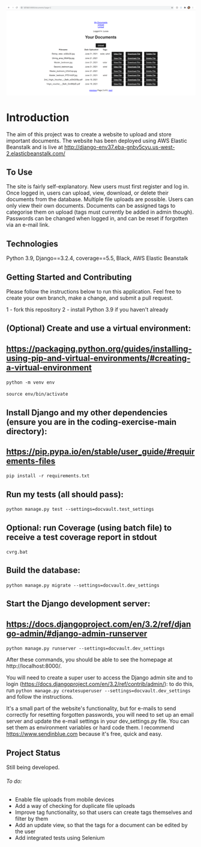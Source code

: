 ![](docvaultcover.png)
# Introduction


The aim of this project was to create a website to upload and store important documents. The website has been deployed using AWS Elastic Beanstalk and is live at http://django-env37.eba-gnbv5cyu.us-west-2.elasticbeanstalk.com/ 

## To Use

The site is fairly self-explanatory. New users must first register and log in. Once logged in, users can upload, view, download, or delete their documents from the database. Multiple file uploads are possible. Users can only view their own documents. Documents can be assigned tags to categorise them on upload (tags must currently be added in admin though). Passwords can be changed when logged in, and can be reset if forgotten via an e-mail link. 

## Technologies

Python 3.9, Django==3.2.4, coverage==5.5, Black, AWS Elastic Beanstalk

## Getting Started and Contributing

Please follow the instructions below to run this application. Feel free to create your own branch, make a change, and submit a pull request. 

1 - fork this repository
2 - install Python 3.9 if you haven't already

## (Optional) Create and use a virtual environment:
## https://packaging.python.org/guides/installing-using-pip-and-virtual-environments/#creating-a-virtual-environment
```python -m venv env```

```source env/bin/activate```

## Install Django and my other dependencies (ensure you are in the coding-exercise-main directory):
## https://pip.pypa.io/en/stable/user_guide/#requirements-files
```pip install -r requirements.txt```

## Run my tests (all should pass):
```python manage.py test --settings=docvault.test_settings```

## Optional: run Coverage (using batch file) to receive a test coverage report in stdout
```cvrg.bat```

## Build the database:
```python manage.py migrate --settings=docvault.dev_settings```

## Start the Django development server:
## https://docs.djangoproject.com/en/3.2/ref/django-admin/#django-admin-runserver
```python manage.py runserver --settings=docvault.dev_settings```


After these commands, you should be able to see the homepage at http://localhost:8000/.

You will need to create a super user to access the Django admin site and to 
login (https://docs.djangoproject.com/en/3.2/ref/contrib/admin/): to do this, 
run `python manage.py createsuperuser --settings=docvault.dev_settings` and follow the instructions. 

It's a small part of the website's functionality, but for e-mails to send correctly for resetting forgotten passwords, you will need to set up an email server and update the e-mail settings in your dev_settings.py file. You can set them as environment variables or hard code them. I recommend https://www.sendinblue.com because it's free, quick and easy.  

## Project Status

Still being developed. 
###### To do:

- Enable file uploads from mobile devices
- Add a way of checking for duplicate file uploads
- Improve tag functionality, so that users can create tags themselves and filter by them
- Add an update view, so that the tags for a document can be edited by the user
- Add integrated tests using Selenium
